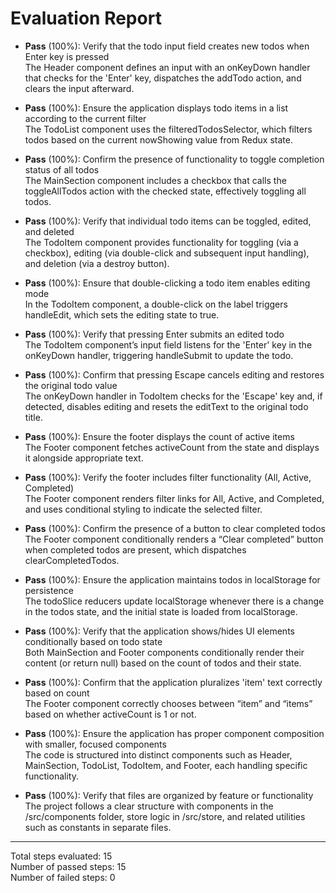 # Evaluation Report

- **Pass** (100%): Verify that the todo input field creates new todos when Enter key is pressed  
  The Header component defines an input with an onKeyDown handler that checks for the 'Enter' key, dispatches the addTodo action, and clears the input afterward.

- **Pass** (100%): Ensure the application displays todo items in a list according to the current filter  
  The TodoList component uses the filteredTodosSelector, which filters todos based on the current nowShowing value from Redux state.

- **Pass** (100%): Confirm the presence of functionality to toggle completion status of all todos  
  The MainSection component includes a checkbox that calls the toggleAllTodos action with the checked state, effectively toggling all todos.

- **Pass** (100%): Verify that individual todo items can be toggled, edited, and deleted  
  The TodoItem component provides functionality for toggling (via a checkbox), editing (via double-click and subsequent input handling), and deletion (via a destroy button).

- **Pass** (100%): Ensure that double-clicking a todo item enables editing mode  
  In the TodoItem component, a double-click on the label triggers handleEdit, which sets the editing state to true.

- **Pass** (100%): Verify that pressing Enter submits an edited todo  
  The TodoItem component’s input field listens for the 'Enter' key in the onKeyDown handler, triggering handleSubmit to update the todo.

- **Pass** (100%): Confirm that pressing Escape cancels editing and restores the original todo value  
  The onKeyDown handler in TodoItem checks for the 'Escape' key and, if detected, disables editing and resets the editText to the original todo title.

- **Pass** (100%): Ensure the footer displays the count of active items  
  The Footer component fetches activeCount from the state and displays it alongside appropriate text.

- **Pass** (100%): Verify the footer includes filter functionality (All, Active, Completed)  
  The Footer component renders filter links for All, Active, and Completed, and uses conditional styling to indicate the selected filter.

- **Pass** (100%): Confirm the presence of a button to clear completed todos  
  The Footer component conditionally renders a “Clear completed” button when completed todos are present, which dispatches clearCompletedTodos.

- **Pass** (100%): Ensure the application maintains todos in localStorage for persistence  
  The todoSlice reducers update localStorage whenever there is a change in the todos state, and the initial state is loaded from localStorage.

- **Pass** (100%): Verify that the application shows/hides UI elements conditionally based on todo state  
  Both MainSection and Footer components conditionally render their content (or return null) based on the count of todos and their state.

- **Pass** (100%): Confirm that the application pluralizes 'item' text correctly based on count  
  The Footer component correctly chooses between “item” and “items” based on whether activeCount is 1 or not.

- **Pass** (100%): Ensure the application has proper component composition with smaller, focused components  
  The code is structured into distinct components such as Header, MainSection, TodoList, TodoItem, and Footer, each handling specific functionality.

- **Pass** (100%): Verify that files are organized by feature or functionality  
  The project follows a clear structure with components in the /src/components folder, store logic in /src/store, and related utilities such as constants in separate files.

---

Total steps evaluated: 15  
Number of passed steps: 15  
Number of failed steps: 0